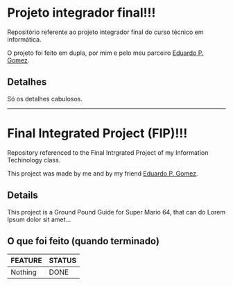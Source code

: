 # Projeto integrador final!!!
Repositório referente ao projeto integrador final do curso técnico em informática. 

O projeto foi feito em dupla, por mim e pelo meu parceiro [Eduardo P. Gomez](https://github.com/EduApps-CDG).

## Detalhes
Só os detalhes cabulosos.
_________________________________________________________________________________________________
# Final Integrated Project (FIP)!!!
Repository referenced to the Final Intrgrated Project of my Information Techinology class.

This project was made by me and by my friend [Eduardo P. Gomez](https://github.com/EduApps-CDG).

## Details
<!--só um exemplo, apagar quando for decidido o tema do projeto-->
This project is a Ground Pound Guide for Super Mario 64, that can do Lorem Ipsum dolor sit amet...

## O que foi feito (quando terminado)

| FEATURE                                    | STATUS |
|--------------------------------------------|--------|
| Nothing                                    |  DONE  |
